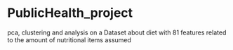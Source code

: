 # PublicHealth_project
pca, clustering and analysis on a Dataset about diet with 81 features related to the amount of nutritional items assumed
